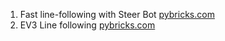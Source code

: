
1. Fast line-following with Steer Bot [pybricks.com](https://pybricks.com/projects/sets/mindstorms-robot-inventor/other-models/steerbot/)
2. EV3 Line following [pybricks.com](https://pybricks.com/ev3-micropython/examples/robot_educator_line.html)
